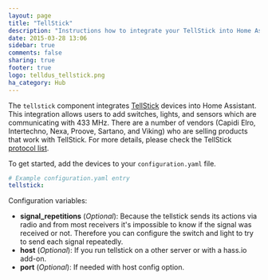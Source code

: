```yaml
---
layout: page
title: "TellStick"
description: "Instructions how to integrate your TellStick into Home Assistant."
date: 2015-03-28 13:06
sidebar: true
comments: false
sharing: true
footer: true
logo: telldus_tellstick.png
ha_category: Hub
---
```



The `tellstick` component integrates [TellStick](http://www.telldus.se/products/tellstick) devices into Home Assistant. This integration allows users to add switches, lights, and sensors which are communicating with 433 MHz. There are a number of vendors (Capidi Elro, Intertechno, Nexa, Proove, Sartano, and Viking) who are selling products that work with TellStick. For more details, please check the TellStick [protocol list](http://developer.telldus.com/wiki/TellStick_conf).

To get started, add the devices to your `configuration.yaml` file.

```yaml
# Example configuration.yaml entry
tellstick:
```

Configuration variables:

- **signal_repetitions** (*Optional*): Because the tellstick sends its actions via radio and from most receivers it's impossible to know if the signal was received or not. Therefore you can configure the switch and light to try to send each signal repeatedly.
- **host** (*Optional*): If you run tellstick on a other server or with a hass.io add-on.
- **port** (*Optional*): If needed with host config option.

